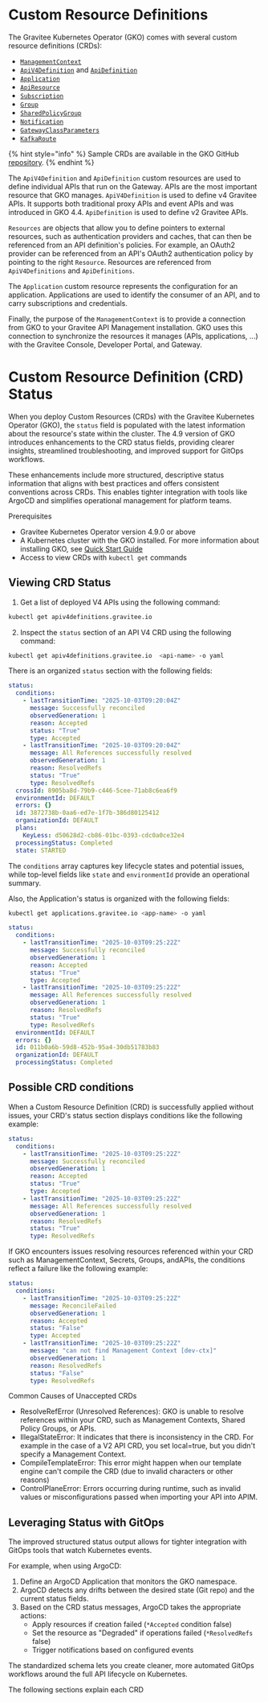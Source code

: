 # Custom Resource Definitions

The Gravitee Kubernetes Operator (GKO) comes with several custom resource definitions (CRDs):

* [`ManagementContext`](managementcontext.md)
* [`ApiV4Definition`](apiv4definition.md) and [`ApiDefinition`](apidefinition.md)
* [`Application`](application.md)
* [`ApiResource`](apiresource.md)
* [`Subscription`](subscription.md)
* [`Group`](group.md)
* [`SharedPolicyGroup`](sharedpolicygroup.md)
* [`Notification`](notification.md)
* [`GatewayClassParameters`](gatewayclassparameters.md)
* [`KafkaRoute`](kafkaroute.md)

{% hint style="info" %}
Sample CRDs are available in the GKO GitHub [repository](https://github.com/gravitee-io/gravitee-kubernetes-operator/tree/4.8.x/examples).
{% endhint %}

The `ApiV4Definition` and `ApiDefinition` custom resources are used to define individual APIs that run on the Gateway. APIs are the most important resource that GKO manages. `ApiV4Definition` is used to define v4 Gravitee APIs. It supports both traditional proxy APIs and event APIs and was introduced in GKO 4.4. `ApiDefinition` is used to define v2 Gravitee APIs.

`Resources` are objects that allow you to define pointers to external resources, such as authentication providers and caches, that can then be referenced from an API definition's policies. For example, an OAuth2 provider can be referenced from an API's OAuth2 authentication policy by pointing to the right `Resource`. Resources are referenced from `ApiV4Definitions` and `ApiDefinitions`.

The `Application` custom resource represents the configuration for an application. Applications are used to identify the consumer of an API, and to carry subscriptions and credentials.

Finally, the purpose of the `ManagementContext` is to provide a connection from GKO to your Gravitee API Management installation. GKO uses this connection to synchronize the resources it manages (APIs, applications, ...) with the Gravitee Console, Developer Portal, and Gateway.

#  Custom Resource Definition (CRD) Status
When you deploy Custom Resources (CRDs) with the Gravitee Kubernetes Operator (GKO), the `status` field is populated with the latest information about the resource's state within the cluster. The 4.9 version of GKO introduces enhancements to the CRD status fields, providing clearer insights, streamlined troubleshooting, and improved support for GitOps workflows.

These enhancements include more structured, descriptive status information that aligns with best practices and offers consistent conventions across CRDs. This enables tighter integration with tools like ArgoCD and simplifies operational management for platform teams.


Prerequisites
- Gravitee Kubernetes Operator version 4.9.0 or above
- A Kubernetes cluster with the GKO installed. For more information about installing GKO, see [Quick Start Guide](https://documentation.gravitee.io/gravitee-kubernetes-operator-gko/getting-started/quickstart-guide)
- Access to view CRDs with `kubectl get` commands

## Viewing CRD Status
1. Get a list of deployed V4 APIs using the following command:

```bash 
kubectl get apiv4definitions.gravitee.io
```

2. Inspect the `status` section of an API V4 CRD using the following command:

```bash
kubectl get apiv4definitions.gravitee.io  <api-name> -o yaml
```

There is an organized `status` section with the following fields:

```yaml
status:
  conditions:
    - lastTransitionTime: "2025-10-03T09:20:04Z"
      message: Successfully reconciled
      observedGeneration: 1
      reason: Accepted
      status: "True"
      type: Accepted
    - lastTransitionTime: "2025-10-03T09:20:04Z"
      message: All References successfully resolved
      observedGeneration: 1
      reason: ResolvedRefs
      status: "True"
      type: ResolvedRefs
  crossId: 8905ba8d-79b9-c446-5cee-71ab8c6ea6f9
  environmentId: DEFAULT
  errors: {}
  id: 3872738b-0aa6-ed7e-1f7b-386d80125412
  organizationId: DEFAULT
  plans:
    KeyLess: d50628d2-cb86-01bc-0393-cdc0a0ce32e4
  processingStatus: Completed
  state: STARTED
```
The `conditions` array captures key lifecycle states and potential issues, while top-level fields like `state` and `environmentId` provide an operational summary.


Also, the Application's status is organized with the following fields:

```bash
kubectl get applications.gravitee.io <app-name> -o yaml
```

```yaml
status:
  conditions:
    - lastTransitionTime: "2025-10-03T09:25:22Z"
      message: Successfully reconciled
      observedGeneration: 1
      reason: Accepted
      status: "True"
      type: Accepted
    - lastTransitionTime: "2025-10-03T09:25:22Z"
      message: All References successfully resolved
      observedGeneration: 1
      reason: ResolvedRefs
      status: "True"
      type: ResolvedRefs
  environmentId: DEFAULT
  errors: {}
  id: 011b0a6b-59d8-452b-95a4-30db51783b83
  organizationId: DEFAULT
  processingStatus: Completed
```
## Possible CRD conditions
When a Custom Resource Definition (CRD) is successfully applied without issues, your CRD's status section displays conditions like the following example:
```yaml
status:
  conditions:
    - lastTransitionTime: "2025-10-03T09:25:22Z"
      message: Successfully reconciled
      observedGeneration: 1
      reason: Accepted
      status: "True"
      type: Accepted
    - lastTransitionTime: "2025-10-03T09:25:22Z"
      message: All References successfully resolved
      observedGeneration: 1
      reason: ResolvedRefs
      status: "True"
      type: ResolvedRefs
```

If GKO encounters issues resolving resources referenced within your CRD such as ManagementContext, Secrets, Groups, andAPIs, the conditions reflect a failure like the following example:
```yaml
status:
  conditions:
    - lastTransitionTime: "2025-10-03T09:25:22Z"
      message: ReconcileFailed
      observedGeneration: 1
      reason: Accepted
      status: "False"
      type: Accepted
    - lastTransitionTime: "2025-10-03T09:25:22Z"
      message: "can not find Management Context [dev-ctx]"
      observedGeneration: 1
      reason: ResolvedRefs
      status: "False"
      type: ResolvedRefs
```

Common Causes of Unaccepted CRDs
- ResolveRefError (Unresolved References): GKO is unable to resolve references within your CRD, such as Management Contexts, Shared Policy Groups, or APIs.
- IllegalStateError: It indicates that there is inconsistency in the CRD. For example in the case of a V2 API CRD, you set local=true, but you didn't specify a Management Context.
- CompileTemplateError: This error might happen when our template engine can't compile the CRD (due to invalid characters or other reasons)
- ControlPlaneError: Errors occurring during runtime, such as invalid values or misconfigurations passed when importing your API into APIM.

## Leveraging Status with GitOps

The improved structured status output allows for tighter integration with GitOps tools that watch Kubernetes events.

For example, when using ArgoCD:

1. Define an ArgoCD Application that monitors the GKO namespace.
2. ArgoCD detects any drifts between the desired state (Git repo) and the current status fields.
3. Based on the CRD status messages, ArgoCD takes the appropriate actions:
    - Apply resources if creation failed (`*Accepted` condition false)
    - Set the resource as "Degraded" if operations failed (`*ResolvedRefs` false)
    - Trigger notifications based on configured events

The standardized schema lets you create cleaner, more automated GitOps workflows around the full API lifecycle on Kubernetes.


The following sections explain each CRD
